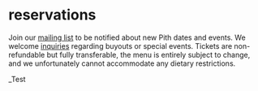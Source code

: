 # reservations
Join our [mailing list](http://eepurl.com/bZ8dIf) to be notified about new Pith dates and events. We welcome [inquiries](mailto:inquiries@pith.space) regarding buyouts or special events. Tickets are non-refundable but fully transferable, the menu is entirely subject to change, and we unfortunately cannot accommodate any dietary restrictions.

<tito-widget event="pith/supper-club"></tito-widget>

\_Test